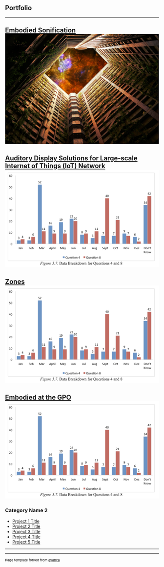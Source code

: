## Portfolio

---

[Embodied Sonification](/projects/embodied_sonification/embodied_sonification)
<img src="/projects/embodied_sonification/images/HC_sml.jpg?raw=true"/>
---
[Auditory Display Solutions for Large-scale Internet of Things (IoT) Network ](/projects/ad4iot/AD4IoT)
<img src="images/data.png?raw=true"/>
---
[Zones](/projects/embodied_sonification/embodied_sonification)
<img src="images/data.png?raw=true"/>
---
[Embodied at the GPO](/projects/embodied_sonification/embodied_sonification)
<img src="images/data.png?raw=true"/>
---



### Category Name 2

- [Project 1 Title](http://example.com/)
- [Project 2 Title](http://example.com/)
- [Project 3 Title](http://example.com/)
- [Project 4 Title](http://example.com/)
- [Project 5 Title](http://example.com/)

---




---
<p style="font-size:11px">Page template forked from <a href="https://github.com/evanca/quick-portfolio">evanca</a></p>
<!-- Remove above link if you don't want to attibute -->
